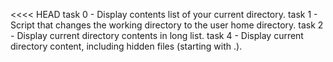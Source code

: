 <<<< HEAD
task 0 - Display contents list of your current directory.
task 1 - Script that changes the working directory to the user home directory.
task 2 - Display current directory contents in long list.
task 4 - Display current directory content, including hidden files (starting with .). 
